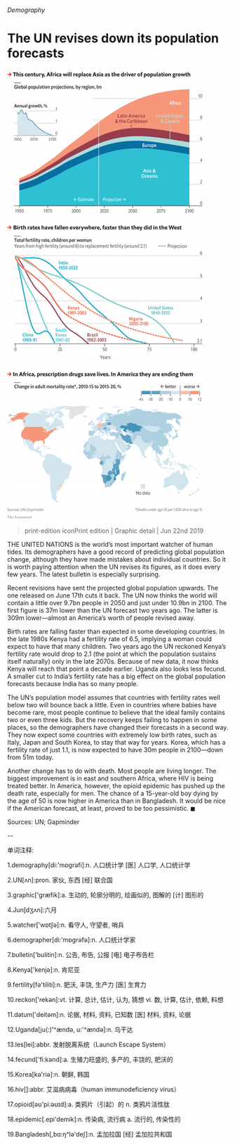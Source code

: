 ###### Demography

# The UN revises down its population forecasts 

![image](images/20190622_gdc100.png) 

> print-edition iconPrint edition | Graphic detail | Jun 22nd 2019 

THE UNITED NATIONS is the world’s most important watcher of human tides. Its demographers have a good record of predicting global population change, although they have made mistakes about individual countries. So it is worth paying attention when the UN revises its figures, as it does every few years. The latest bulletin is especially surprising. 

Recent revisions have sent the projected global population upwards. The one released on June 17th cuts it back. The UN now thinks the world will contain a little over 9.7bn people in 2050 and just under 10.9bn in 2100. The first figure is 37m lower than the UN forecast two years ago. The latter is 309m lower—almost an America’s worth of people revised away. 

Birth rates are falling faster than expected in some developing countries. In the late 1980s Kenya had a fertility rate of 6.5, implying a woman could expect to have that many children. Two years ago the UN reckoned Kenya’s fertility rate would drop to 2.1 (the point at which the population sustains itself naturally) only in the late 2070s. Because of new data, it now thinks Kenya will reach that point a decade earlier. Uganda also looks less fecund. A smaller cut to India’s fertility rate has a big effect on the global population forecasts because India has so many people. 

The UN’s population model assumes that countries with fertility rates well below two will bounce back a little. Even in countries where babies have become rare, most people continue to believe that the ideal family contains two or even three kids. But the recovery keeps failing to happen in some places, so the demographers have changed their forecasts in a second way. They now expect some countries with extremely low birth rates, such as Italy, Japan and South Korea, to stay that way for years. Korea, which has a fertility rate of just 1.1, is now expected to have 30m people in 2100—down from 51m today. 

Another change has to do with death. Most people are living longer. The biggest improvement is in east and southern Africa, where HIV is being treated better. In America, however, the opioid epidemic has pushed up the death rate, especially for men. The chance of a 15-year-old boy dying by the age of 50 is now higher in America than in Bangladesh. It would be nice if the American forecast, at least, proved to be too pessimistic. ◼ 

Sources: UN; Gapminder 

-- 

 单词注释:

1.demography[di:'mɒgrәfi]:n. 人口统计学 [医] 人口学, 人口统计学 

2.UN[ʌn]:pron. 家伙, 东西 [经] 联合国 

3.graphic['græfik]:a. 生动的, 轮廓分明的, 绘画似的, 图解的 [计] 图形的 

4.Jun[dʒʌn]:六月 

5.watcher['wɒtʃә]:n. 看守人, 守望者, 哨兵 

6.demographer[di:'mɒgrәfә]:n. 人口统计学家 

7.bulletin['bulitin]:n. 公告, 布告, 公报 [电] 电子布告栏 

8.Kenya['kenjә]:n. 肯尼亚 

9.fertility[fә'tiliti]:n. 肥沃, 丰饶, 生产力 [医] 生育力 

10.reckon['rekәn]:vt. 计算, 总计, 估计, 认为, 猜想 vi. 数, 计算, 估计, 依赖, 料想 

11.datum['deitәm]:n. 论据, 材料, 资料, 已知数 [医] 材料, 资料, 论据 

12.Uganda[ju(:)'^ændә, u:'^ændә]:n. 乌干达 

13.les[lei]:abbr. 发射脱离系统（Launch Escape System） 

14.fecund['fi:kәnd]:a. 生殖力旺盛的, 多产的, 丰饶的, 肥沃的 

15.Korea[kә'riә]:n. 朝鲜, 韩国 

16.hiv[]:abbr. 艾滋病病毒（human immunodeficiency virus） 

17.opioid[əʊ'pi:əʊɪd]:a. 类鸦片（引起）的 n. 类鸦片活性肽 

18.epidemic[.epi'demik]:n. 传染病, 流行病 a. 流行的, 传染性的 

19.Bangladesh[,bɑ:ŋ^lә'deʃ]:n. 孟加拉国 [经] 孟加拉共和国 

